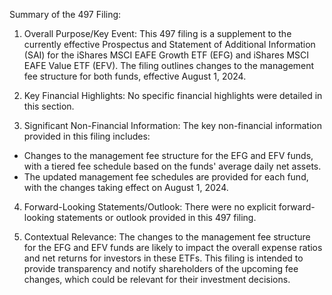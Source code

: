 Summary of the 497 Filing:

1. Overall Purpose/Key Event:
This 497 filing is a supplement to the currently effective Prospectus and Statement of Additional Information (SAI) for the iShares MSCI EAFE Growth ETF (EFG) and iShares MSCI EAFE Value ETF (EFV). The filing outlines changes to the management fee structure for both funds, effective August 1, 2024.

2. Key Financial Highlights:
No specific financial highlights were detailed in this section.

3. Significant Non-Financial Information:
The key non-financial information provided in this filing includes:
- Changes to the management fee structure for the EFG and EFV funds, with a tiered fee schedule based on the funds' average daily net assets.
- The updated management fee schedules are provided for each fund, with the changes taking effect on August 1, 2024.

4. Forward-Looking Statements/Outlook:
There were no explicit forward-looking statements or outlook provided in this 497 filing.

5. Contextual Relevance:
The changes to the management fee structure for the EFG and EFV funds are likely to impact the overall expense ratios and net returns for investors in these ETFs. This filing is intended to provide transparency and notify shareholders of the upcoming fee changes, which could be relevant for their investment decisions.